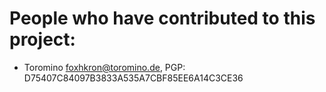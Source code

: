 # People who have contributed to this project:

- Toromino <foxhkron@toromino.de>, PGP: D75407C84097B3833A535A7CBF85EE6A14C3CE36
